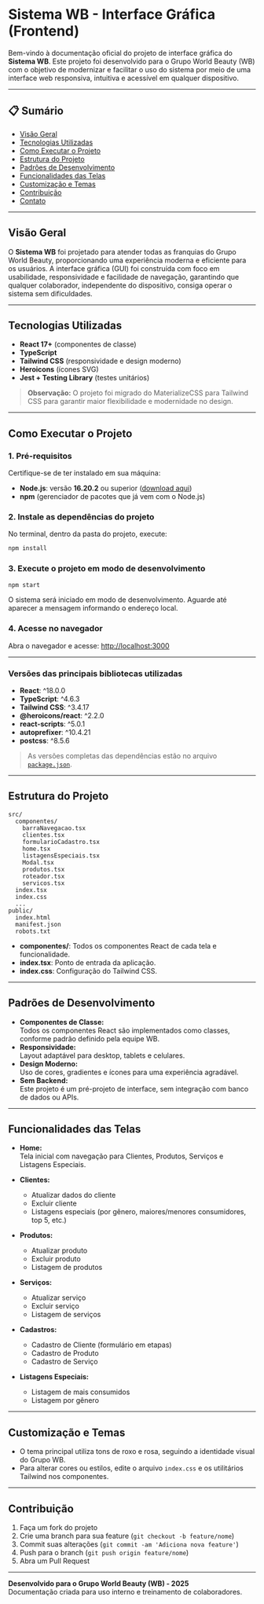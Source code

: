 # Sistema WB - Interface Gráfica (Frontend)

Bem-vindo à documentação oficial do projeto de interface gráfica do **Sistema WB**. Este projeto foi desenvolvido para o Grupo World Beauty (WB) com o objetivo de modernizar e facilitar o uso do sistema por meio de uma interface web responsiva, intuitiva e acessível em qualquer dispositivo.

---

## 📋 Sumário

- [Visão Geral](#visão-geral)
- [Tecnologias Utilizadas](#tecnologias-utilizadas)
- [Como Executar o Projeto](#como-executar-o-projeto)
- [Estrutura do Projeto](#estrutura-do-projeto)
- [Padrões de Desenvolvimento](#padrões-de-desenvolvimento)
- [Funcionalidades das Telas](#funcionalidades-das-telas)
- [Customização e Temas](#customização-e-temas)
- [Contribuição](#contribuição)
- [Contato](#contato)

---

## Visão Geral

O **Sistema WB** foi projetado para atender todas as franquias do Grupo World Beauty, proporcionando uma experiência moderna e eficiente para os usuários. A interface gráfica (GUI) foi construída com foco em usabilidade, responsividade e facilidade de navegação, garantindo que qualquer colaborador, independente do dispositivo, consiga operar o sistema sem dificuldades.

---

## Tecnologias Utilizadas

- **React 17+** (componentes de classe)
- **TypeScript**
- **Tailwind CSS** (responsividade e design moderno)
- **Heroicons** (ícones SVG)
- **Jest + Testing Library** (testes unitários)

> **Observação:** O projeto foi migrado do MaterializeCSS para Tailwind CSS para garantir maior flexibilidade e modernidade no design.

---

## Como Executar o Projeto

### 1. Pré-requisitos

Certifique-se de ter instalado em sua máquina:

- **Node.js**: versão **16.20.2** ou superior ([download aqui](https://nodejs.org/))
- **npm** (gerenciador de pacotes que já vem com o Node.js)

### 2. Instale as dependências do projeto

No terminal, dentro da pasta do projeto, execute:

```bash
npm install

```

### 3. Execute o projeto em modo de desenvolvimento

```bash
npm start

```

O sistema será iniciado em modo de desenvolvimento. Aguarde até aparecer a mensagem informando o endereço local.

### 4. Acesse no navegador

Abra o navegador e acesse: [http://localhost:3000](http://localhost:3000)

---

### Versões das principais bibliotecas utilizadas

- **React**: ^18.0.0
- **TypeScript**: ^4.6.3
- **Tailwind CSS**: ^3.4.17
- **@heroicons/react**: ^2.2.0
- **react-scripts**: ^5.0.1
- **autoprefixer**: ^10.4.21
- **postcss**: ^8.5.6

> As versões completas das dependências estão no arquivo [`package.json`](package.json).

---

## Estrutura do Projeto

```
src/
  componentes/
    barraNavegacao.tsx
    clientes.tsx
    formularioCadastro.tsx
    home.tsx
    listagensEspeciais.tsx
    Modal.tsx
    produtos.tsx
    roteador.tsx
    servicos.tsx
  index.tsx
  index.css
  ...
public/
  index.html
  manifest.json
  robots.txt
```

- **componentes/**: Todos os componentes React de cada tela e funcionalidade.
- **index.tsx**: Ponto de entrada da aplicação.
- **index.css**: Configuração do Tailwind CSS.

---

## Padrões de Desenvolvimento

- **Componentes de Classe:**  
  Todos os componentes React são implementados como classes, conforme padrão definido pela equipe WB.
- **Responsividade:**  
  Layout adaptável para desktop, tablets e celulares.
- **Design Moderno:**  
  Uso de cores, gradientes e ícones para uma experiência agradável.
- **Sem Backend:**  
  Este projeto é um pré-projeto de interface, sem integração com banco de dados ou APIs.

---

## Funcionalidades das Telas

- **Home:**  
  Tela inicial com navegação para Clientes, Produtos, Serviços e Listagens Especiais.

- **Clientes:**  
  - Atualizar dados do cliente
  - Excluir cliente
  - Listagens especiais (por gênero, maiores/menores consumidores, top 5, etc.)

- **Produtos:**  
  - Atualizar produto
  - Excluir produto
  - Listagem de produtos

- **Serviços:**  
  - Atualizar serviço
  - Excluir serviço
  - Listagem de serviços

- **Cadastros:**  
  - Cadastro de Cliente (formulário em etapas)
  - Cadastro de Produto
  - Cadastro de Serviço

- **Listagens Especiais:**  
  - Listagem de mais consumidos
  - Listagem por gênero

---

## Customização e Temas

- O tema principal utiliza tons de roxo e rosa, seguindo a identidade visual do Grupo WB.
- Para alterar cores ou estilos, edite o arquivo `index.css` e os utilitários Tailwind nos componentes.

---

## Contribuição

1. Faça um fork do projeto
2. Crie uma branch para sua feature (`git checkout -b feature/nome`)
3. Commit suas alterações (`git commit -am 'Adiciona nova feature'`)
4. Push para o branch (`git push origin feature/nome`)
5. Abra um Pull Request

---

**Desenvolvido para o Grupo World Beauty (WB) - 2025**  
Documentação criada para uso interno e treinamento de colaboradores.
